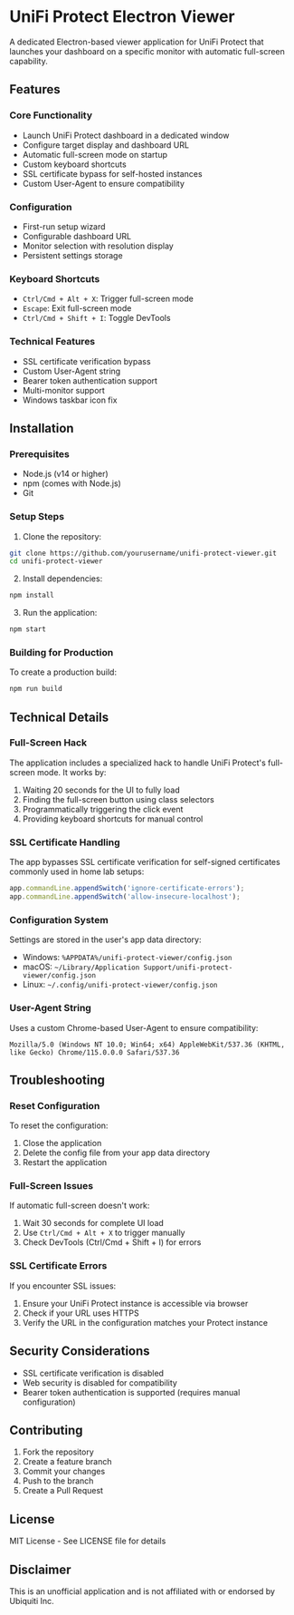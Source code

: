 # UniFi Protect Electron Viewer

A dedicated Electron-based viewer application for UniFi Protect that launches your dashboard on a specific monitor with automatic full-screen capability.

## Features

### Core Functionality
- Launch UniFi Protect dashboard in a dedicated window
- Configure target display and dashboard URL
- Automatic full-screen mode on startup
- Custom keyboard shortcuts
- SSL certificate bypass for self-hosted instances
- Custom User-Agent to ensure compatibility

### Configuration
- First-run setup wizard
- Configurable dashboard URL
- Monitor selection with resolution display
- Persistent settings storage

### Keyboard Shortcuts
- `Ctrl/Cmd + Alt + X`: Trigger full-screen mode
- `Escape`: Exit full-screen mode
- `Ctrl/Cmd + Shift + I`: Toggle DevTools

### Technical Features
- SSL certificate verification bypass
- Custom User-Agent string
- Bearer token authentication support
- Multi-monitor support
- Windows taskbar icon fix

## Installation

### Prerequisites
- Node.js (v14 or higher)
- npm (comes with Node.js)
- Git

### Setup Steps

1. Clone the repository:
```bash
git clone https://github.com/yourusername/unifi-protect-viewer.git
cd unifi-protect-viewer
```

2. Install dependencies:
```bash
npm install
```

3. Run the application:
```bash
npm start
```

### Building for Production

To create a production build:
```bash
npm run build
```

## Technical Details

### Full-Screen Hack
The application includes a specialized hack to handle UniFi Protect's full-screen mode. It works by:
1. Waiting 20 seconds for the UI to fully load
2. Finding the full-screen button using class selectors
3. Programmatically triggering the click event
4. Providing keyboard shortcuts for manual control

### SSL Certificate Handling
The app bypasses SSL certificate verification for self-signed certificates commonly used in home lab setups:
```javascript
app.commandLine.appendSwitch('ignore-certificate-errors');
app.commandLine.appendSwitch('allow-insecure-localhost');
```

### Configuration System
Settings are stored in the user's app data directory:
- Windows: `%APPDATA%/unifi-protect-viewer/config.json`
- macOS: `~/Library/Application Support/unifi-protect-viewer/config.json`
- Linux: `~/.config/unifi-protect-viewer/config.json`

### User-Agent String
Uses a custom Chrome-based User-Agent to ensure compatibility:
```
Mozilla/5.0 (Windows NT 10.0; Win64; x64) AppleWebKit/537.36 (KHTML, like Gecko) Chrome/115.0.0.0 Safari/537.36
```

## Troubleshooting

### Reset Configuration
To reset the configuration:
1. Close the application
2. Delete the config file from your app data directory
3. Restart the application

### Full-Screen Issues
If automatic full-screen doesn't work:
1. Wait 30 seconds for complete UI load
2. Use `Ctrl/Cmd + Alt + X` to trigger manually
3. Check DevTools (Ctrl/Cmd + Shift + I) for errors

### SSL Certificate Errors
If you encounter SSL issues:
1. Ensure your UniFi Protect instance is accessible via browser
2. Check if your URL uses HTTPS
3. Verify the URL in the configuration matches your Protect instance

## Security Considerations

- SSL certificate verification is disabled
- Web security is disabled for compatibility
- Bearer token authentication is supported (requires manual configuration)

## Contributing

1. Fork the repository
2. Create a feature branch
3. Commit your changes
4. Push to the branch
5. Create a Pull Request

## License

MIT License - See LICENSE file for details

## Disclaimer

This is an unofficial application and is not affiliated with or endorsed by Ubiquiti Inc.

